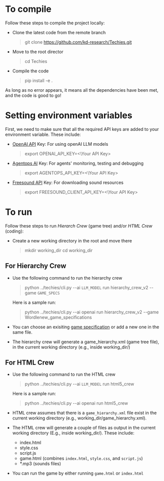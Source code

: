 # To compile

Follow these steps to compile the project locally:
- Clone the latest code from the remote branch
  > git clone https://github.com/kd-research/Techies.git
- Move to the root director
  > cd Techies
- Compile the code
  > pip install -e .

As long as no error appears, it means all the dependencies have been met, and the code is good to go!

# Setting environment variables

First, we need to make sure that all the required API keys are added to your environment variable. These include:
- [OpenAI API](https://openai.com/index/openai-api/) Key: For using openAI LLM models
  > export OPENAI_API_KEY=<\Your API Key>
- [Agentops AI](https://www.agentops.ai/) Key: For agents' monitoring, testing and debugging
  > export AGENTOPS_API_KEY=<\Your API Key>
- [Freesound API](https://freesound.org/apiv2/apply) Key: For downloading sound resources
  > export FREESOUND_CLIENT_API_KEY=<\Your API Key>
  
# To run

Follow these steps to run *Hierarch Crew* (game tree)  and/or *HTML Crew* (coding):
- Create a new working directory in the root and move there
  > mkdir working_dir
  > cd working_dir

## For Hierarchy Crew

- Use the following command to run the hierarchy crew
  > python ../techies/cli.py --ai `LLM_MODEL` run hierarchy_crew_v2 --game `GAME_SPECS`

  Here is a sample run:
  > python ../techies/cli.py --ai openai run hierarchy_crew_v2 --game Wordlenew_game_specifications
  
- You can choose an exisiting [game specification](https://github.com/kd-research/Techies/blob/main/techies/game_specs.py) or add a new one in the same file.
- The hierarchy crew will generate a game_hierarchy.xml (game tree file), in the current working directory (e.g., inside working_dir/)

## For HTML Crew

- Use the following command to run the HTML crew
  > python ../techies/cli.py --ai `LLM_MODEL` run html5_crew

  Here is a sample run:
  > python ../techies/cli.py --ai openai run html5_crew
  
- HTML crew assumes that there is a `game_hierarchy.xml` file exist in the current working directory (e.g., working_dir/game_hierarchy.xml).
- The HTML crew will generate a couple of files as output in the current working directory (E.g., inside working_dir/). These include:
  - index.html
  - style.css
  - script.js
  - game.html (combines `index.html`, `style.css`, and `script.js`)
  - *.mp3 (sounds files)
- You can run the game by either running `game.html` or `index.html`
